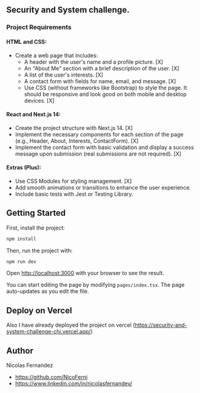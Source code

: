 ## Security and System challenge. 

### Project Requirements

#### HTML and CSS:
- Create a web page that includes:
  - A header with the user's name and a profile picture. [X]
  - An "About Me" section with a brief description of the user. [X]
  - A list of the user's interests. [X]
  - A contact form with fields for name, email, and message. [X]
  - Use CSS (without frameworks like Bootstrap) to style the page. It should be responsive and look good on both mobile and desktop devices. [X]

#### React and Next.js 14:
- Create the project structure with Next.js 14. [X]
- Implement the necessary components for each section of the page (e.g., Header, About, Interests, ContactForm). [X]
- Implement the contact form with basic validation and display a success message upon submission (real submissions are not required). [X]

#### Extras (Plus):
- Use CSS Modules for styling management. [X]
- Add smooth animations or transitions to enhance the user experience.
- Include basic tests with Jest or Testing Library.


## Getting Started

First, install the project:
```bash
npm install
```
Then, run the project with:
```bash
npm run dev

```

Open [http://localhost:3000](http://localhost:3000) with your browser to see the result.

You can start editing the page by modifying `pages/index.tsx`. The page auto-updates as you edit the file.


## Deploy on Vercel

Also I have already deployed the project on vercel (https://security-and-system-challenge-chi.vercel.app/)


## Author

Nicolas Fernandez
- https://github.com/NicoFerni
- https://www.linkedin.com/in/nicolasfernandev/


